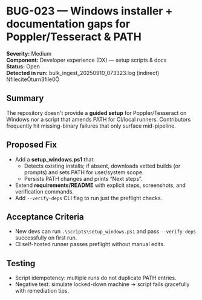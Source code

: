 # BUG-023 — Windows installer + documentation gaps for Poppler/Tesseract & PATH

**Severity:** Medium  
**Component:** Developer experience (DX) — setup scripts & docs  
**Status:** Open  
**Detected in run:** bulk_ingest_20250910_073323.log (indirect) fileciteturn3file0

## Summary
The repository doesn't provide a **guided setup** for Poppler/Tesseract on Windows nor a script that amends PATH for CI/local runners. Contributors frequently hit missing-binary failures that only surface mid-pipeline.

## Proposed Fix
- Add a **setup_windows.ps1** that:
  - Detects existing installs; if absent, downloads vetted builds (or prompts) and sets PATH for user/system scope.
  - Persists PATH changes and prints “Next steps”.
- Extend **requirements/README** with explicit steps, screenshots, and verification commands.
- Add `--verify-deps` CLI flag to run just the preflight checks.

## Acceptance Criteria
- New devs can run `.\scripts\setup_windows.ps1` and pass `--verify-deps` successfully on first run.
- CI self-hosted runner passes preflight without manual edits.

## Testing
- Script idempotency: multiple runs do not duplicate PATH entries.
- Negative test: simulate locked-down machine → script fails gracefully with remediation tips.
